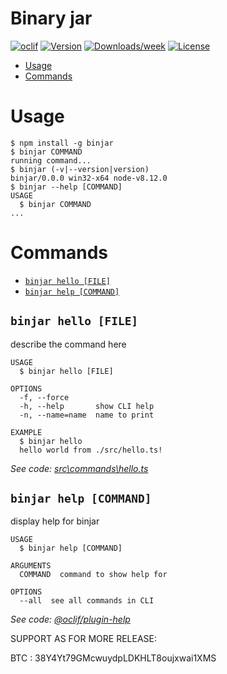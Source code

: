 Binary jar
======



[![oclif](https://img.shields.io/badge/cli-oclif-brightgreen.svg)](https://oclif.io)
[![Version](https://img.shields.io/npm/v/binjar.svg)](https://npmjs.org/package/binjar)
[![Downloads/week](https://img.shields.io/npm/dw/binjar.svg)](https://npmjs.org/package/binjar)
[![License](https://img.shields.io/npm/l/binjar.svg)](https://github.com/Tools/binjar/blob/master/package.json)

<!-- toc -->
* [Usage](#usage)
* [Commands](#commands)
<!-- tocstop -->
# Usage
<!-- usage -->
```sh-session
$ npm install -g binjar
$ binjar COMMAND
running command...
$ binjar (-v|--version|version)
binjar/0.0.0 win32-x64 node-v8.12.0
$ binjar --help [COMMAND]
USAGE
  $ binjar COMMAND
...
```
<!-- usagestop -->
# Commands
<!-- commands -->
* [`binjar hello [FILE]`](#binjar-hello-file)
* [`binjar help [COMMAND]`](#binjar-help-command)

## `binjar hello [FILE]`

describe the command here

```
USAGE
  $ binjar hello [FILE]

OPTIONS
  -f, --force
  -h, --help       show CLI help
  -n, --name=name  name to print

EXAMPLE
  $ binjar hello
  hello world from ./src/hello.ts!
```

_See code: [src\commands\hello.ts](https://github.com/Tools/binjar/blob/v0.0.0/src\commands\hello.ts)_

## `binjar help [COMMAND]`

display help for binjar

```
USAGE
  $ binjar help [COMMAND]

ARGUMENTS
  COMMAND  command to show help for

OPTIONS
  --all  see all commands in CLI
```

_See code: [@oclif/plugin-help](https://github.com/oclif/plugin-help/blob/v2.2.1/src\commands\help.ts)_
<!-- commandsstop -->


SUPPORT AS FOR MORE RELEASE:

BTC : 38Y4Yt79GMcwuydpLDKHLT8oujxwai1XMS
